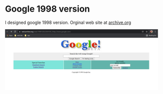 # Google 1998 version 
I designed google 1998 version. Orginal web site at [archive.org](https://web.archive.org/web/19981202230410if_/http://www.google.com/) 


![Github](https://github.com/tubapolat/kodluyoruzilkrepo/blob/main/GoogleProject/Google-1998.png?raw=true)